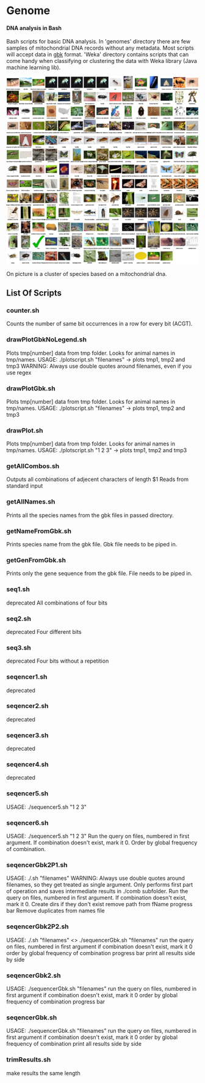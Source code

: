 Genome
======

#### DNA analysis in Bash

Bash scripts for basic DNA analysis. In 'genomes' directory there are few samples of mitochondrial DNA records without any metadata. Most scripts will accept data in [gbk](http://www.nmpdr.org/FIG/wiki/view.cgi/FIG/GBK) format. 'Weka' directory contains scripts that can come handy when classifying or clustering the data with Weka library (Java machine learning lib).

![screenshot](doc/screenshot.jpg)

On picture is a cluster of species based on a mitochondrial dna.


List Of Scripts
---------------

### counter.sh
Counts the number of same bit occurrences in a row for every bit (ACGT).

### drawPlotGbkNoLegend.sh
Plots tmp[number] data from tmp folder. Looks for animal names in tmp/names.
USAGE: ./plotscript.sh "filenames" -> plots tmp1, tmp2 and tmp3
WARNING: Always use double quotes around filenames, even if you use regex

### drawPlotGbk.sh
Plots tmp[number] data from tmp folder. Looks for animal names in tmp/names.
USAGE: ./plotscript.sh "filenames" -> plots tmp1, tmp2 and tmp3

### drawPlot.sh
Plots tmp[number] data from tmp folder. Looks for animal names in tmp/names.
USAGE: ./plotscript.sh "1 2 3" -> plots tmp1, tmp2 and tmp3

### getAllCombos.sh
Outputs all combinations of adjecent characters of length $1
Reads from standard input

### getAllNames.sh
Prints all the species names from the gbk files in passed directory.

### getNameFromGbk.sh
Prints species name from the gbk file. Gbk file needs to be piped in.

### getGenFromGbk.sh
Prints only the gene sequence from the gbk file. File needs to be piped in.

### seq1.sh
deprecated
All combinations of four bits

### seq2.sh
deprecated
Four different bits

### seq3.sh
deprecated
Four bits without a repetition

### seqencer1.sh
deprecated

### seqencer2.sh
deprecated

### seqencer3.sh
deprecated

### seqencer4.sh
deprecated

### seqencer5.sh
USAGE: ./sequencer5.sh "1 2 3"

### seqencer6.sh
USAGE: ./sequencer5.sh "1 2 3" <no-of-chars-in-combinations> <optional-sed-query>
Run the query on files, numbered in first argument.
If combination doesn't exist, mark it 0.
Order by global frequency of combination.

### seqencerGbk2P1.sh
USAGE: ./<script-name>.sh "filenames" <no-of-chars-in-combinations> <results-folder>
WARNING: Always use double quotes around filenames, so they get
treated as single argument.
Only performs first part of operation and saves intermediate results
in ./comb<number-of-chars-in-comb> subfolder.
Run the query on files, numbered in first argument.
If combination doesn't exist, mark it 0.
Create dirs if they don't exist
	remove path from fName
	progress bar
 Remove duplicates from names file

### seqencerGbk2P2.sh
USAGE: ./<scriptname>.sh "filenames" <>
./sequencerGbk.sh "filenames" <no-of-chars-in-combinations> <optional-sed-query>
run the query on files, numbered in first argument
if combination doesn't exist, mark it 0
order by global frequency of combination
	progress bar
print all results side by side

### seqencerGbk2.sh
USAGE: ./sequencerGbk.sh "filenames" <no-of-chars-in-combinations> <optional-sed-query>
run the query on files, numbered in first argument
if combination doesn't exist, mark it 0
order by global frequency of combination
	progress bar

### seqencerGbk.sh
USAGE: ./sequencerGbk.sh "filenames" <no-of-chars-in-combinations> <optional-sed-query>
run the query on files, numbered in first argument
if combination doesn't exist, mark it 0
order by global frequency of combination
print all results side by side

### trimResults.sh
make results the same length

